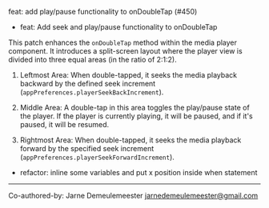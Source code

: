 feat: add play/pause functionality to onDoubleTap (#450)

* feat: Add seek and play/pause functionality to onDoubleTap

This patch enhances the `onDoubleTap` method within the media player
component. It introduces a split-screen layout where the player view is
divided into three equal areas (in the ratio of 2:1:2).

1. Leftmost Area: When double-tapped, it seeks the media playback
backward by the defined seek increment
(`appPreferences.playerSeekBackIncrement`).

2. Middle Area: A double-tap in this area toggles the play/pause state
of the player. If the player is currently playing, it will be paused,
and if it's paused, it will be resumed.

3. Rightmost Area: When double-tapped, it seeks the media playback
forward by the specified seek increment
(`appPreferences.playerSeekForwardIncrement`).

* refactor: inline some variables and put x position inside when statement

---------

Co-authored-by: Jarne Demeulemeester <jarnedemeulemeester@gmail.com>
